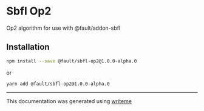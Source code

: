 # Sbfl Op2

Op2 algorithm for use with @fault/addon-sbfl

## Installation

```bash
npm install --save @fault/sbfl-op2@1.0.0-alpha.0
```
or
```bash
yarn add @fault/sbfl-op2@1.0.0-alpha.0
```

---
This documentation was generated using [writeme](https://www.npmjs.com/package/@writeme/core)
